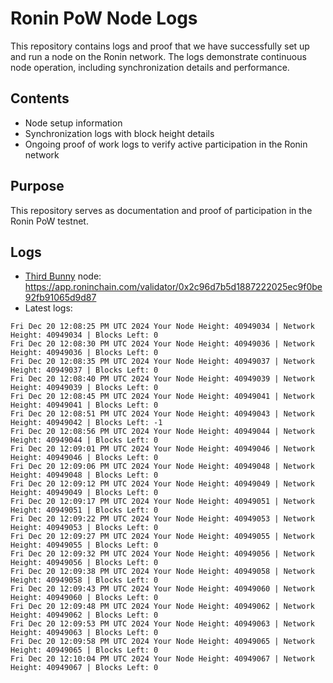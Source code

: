 # Ronin PoW Node Logs

This repository contains logs and proof that we have successfully set up and run a node on the Ronin network. The logs demonstrate continuous node operation, including synchronization details and performance.

## Contents

- Node setup information
- Synchronization logs with block height details
- Ongoing proof of work logs to verify active participation in the Ronin network

## Purpose

This repository serves as documentation and proof of participation in the Ronin PoW testnet.

## Logs

- [Third Bunny](https://thirdbunny.xyz/) node: https://app.roninchain.com/validator/0x2c96d7b5d1887222025ec9f0be92fb91065d9d87
- Latest logs:
```
Fri Dec 20 12:08:25 PM UTC 2024 Your Node Height: 40949034 | Network Height: 40949034 | Blocks Left: 0
Fri Dec 20 12:08:30 PM UTC 2024 Your Node Height: 40949036 | Network Height: 40949036 | Blocks Left: 0
Fri Dec 20 12:08:35 PM UTC 2024 Your Node Height: 40949037 | Network Height: 40949037 | Blocks Left: 0
Fri Dec 20 12:08:40 PM UTC 2024 Your Node Height: 40949039 | Network Height: 40949039 | Blocks Left: 0
Fri Dec 20 12:08:45 PM UTC 2024 Your Node Height: 40949041 | Network Height: 40949041 | Blocks Left: 0
Fri Dec 20 12:08:51 PM UTC 2024 Your Node Height: 40949043 | Network Height: 40949042 | Blocks Left: -1
Fri Dec 20 12:08:56 PM UTC 2024 Your Node Height: 40949044 | Network Height: 40949044 | Blocks Left: 0
Fri Dec 20 12:09:01 PM UTC 2024 Your Node Height: 40949046 | Network Height: 40949046 | Blocks Left: 0
Fri Dec 20 12:09:06 PM UTC 2024 Your Node Height: 40949048 | Network Height: 40949048 | Blocks Left: 0
Fri Dec 20 12:09:12 PM UTC 2024 Your Node Height: 40949049 | Network Height: 40949049 | Blocks Left: 0
Fri Dec 20 12:09:17 PM UTC 2024 Your Node Height: 40949051 | Network Height: 40949051 | Blocks Left: 0
Fri Dec 20 12:09:22 PM UTC 2024 Your Node Height: 40949053 | Network Height: 40949053 | Blocks Left: 0
Fri Dec 20 12:09:27 PM UTC 2024 Your Node Height: 40949055 | Network Height: 40949055 | Blocks Left: 0
Fri Dec 20 12:09:32 PM UTC 2024 Your Node Height: 40949056 | Network Height: 40949056 | Blocks Left: 0
Fri Dec 20 12:09:38 PM UTC 2024 Your Node Height: 40949058 | Network Height: 40949058 | Blocks Left: 0
Fri Dec 20 12:09:43 PM UTC 2024 Your Node Height: 40949060 | Network Height: 40949060 | Blocks Left: 0
Fri Dec 20 12:09:48 PM UTC 2024 Your Node Height: 40949062 | Network Height: 40949062 | Blocks Left: 0
Fri Dec 20 12:09:53 PM UTC 2024 Your Node Height: 40949063 | Network Height: 40949063 | Blocks Left: 0
Fri Dec 20 12:09:58 PM UTC 2024 Your Node Height: 40949065 | Network Height: 40949065 | Blocks Left: 0
Fri Dec 20 12:10:04 PM UTC 2024 Your Node Height: 40949067 | Network Height: 40949067 | Blocks Left: 0
```

